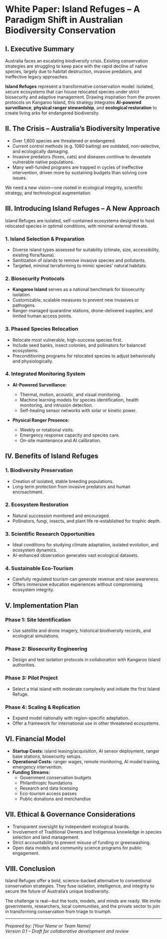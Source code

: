 # White Paper: Island Refuges – A Paradigm Shift in Australian Biodiversity Conservation

## I. Executive Summary

Australia faces an escalating biodiversity crisis. Existing conservation strategies are struggling to keep pace with the rapid decline of native species, largely due to habitat destruction, invasive predators, and ineffective legacy approaches.

**Island Refuges** represent a transformative conservation model: isolated, secure ecosystems that can house relocated species under strict biosecurity and adaptive management. Drawing inspiration from the proven protocols on Kangaroo Island, this strategy integrates **AI-powered surveillance**, **physical ranger stewardship**, and **ecological restoration** to create living arks for endangered biodiversity.

## II. The Crisis – Australia’s Biodiversity Imperative

- Over 1,800 species are threatened or endangered.
- Current control methods (e.g. 1080 baiting) are outdated, non-selective, and ecologically damaging.
- Invasive predators (foxes, cats) and diseases continue to devastate vulnerable native populations.
- Many well-funded programs are trapped in cycles of ineffective intervention, driven more by sustaining budgets than solving core issues.

We need a new vision—one rooted in ecological integrity, scientific strategy, and technological augmentation.

## III. Introducing Island Refuges – A New Approach

Island Refuges are isolated, self-contained ecosystems designed to host relocated species in optimal conditions, with minimal external threats.

### 1. Island Selection & Preparation
- Diverse island types assessed for suitability (climate, size, accessibility, existing flora/fauna).
- Sanitization of islands to remove invasive species and pollutants.
- Targeted, minimal terraforming to mimic species’ natural habitats.

### 2. Biosecurity Protocols
- **Kangaroo Island** serves as a national benchmark for biosecurity isolation.
- Customizable, scalable measures to prevent new invasives or pathogens.
- Ranger-managed quarantine stations, drone-delivered supplies, and limited human access points.

### 3. Phased Species Relocation
- Relocate most vulnerable, high-success species first.
- Include seed banks, insect colonies, and pollinators for balanced ecosystems.
- Preconditioning programs for relocated species to adjust behaviorally and physiologically.

### 4. Integrated Monitoring System
- **AI-Powered Surveillance:**
    - Thermal, motion, acoustic, and visual monitoring.
    - Machine learning models for species identification, health monitoring, and intrusion detection.
    - Self-healing sensor networks with solar or kinetic power.

- **Physical Ranger Presence:**
    - Weekly or rotational visits.
    - Emergency response capacity and species care.
    - On-site maintenance and AI calibration.

## IV. Benefits of Island Refuges

### 1. Biodiversity Preservation
- Creation of isolated, stable breeding populations.
- Long-term protection from invasive predators and human encroachment.

### 2. Ecosystem Restoration
- Natural succession monitored and encouraged.
- Pollinators, fungi, insects, and plant life re-established for trophic depth.

### 3. Scientific Research Opportunities
- Ideal conditions for studying climate adaptation, isolated evolution, and ecosystem dynamics.
- AI-enhanced observation generates vast ecological datasets.

### 4. Sustainable Eco-Tourism
- Carefully regulated tourism can generate revenue and raise awareness.
- Offers immersive education experiences without compromising ecosystem integrity.

## V. Implementation Plan

### Phase 1: Site Identification
- Use satellite and drone imagery, historical biodiversity records, and ecological simulations.

### Phase 2: Biosecurity Engineering
- Design and test isolation protocols in collaboration with Kangaroo Island authorities.

### Phase 3: Pilot Project
- Select a trial island with moderate complexity and initiate the first Island Refuge.

### Phase 4: Scaling & Replication
- Expand model nationally with region-specific adaptation.
- Offer a framework for international use in other threatened ecosystems.

## VI. Financial Model

- **Startup Costs:** island leasing/acquisition, AI sensor deployment, ranger base stations, biosecurity setups.
- **Operational Costs:** ranger wages, remote monitoring, AI model training, emergency intervention.
- **Funding Streams:**
    - Government conservation budgets
    - Philanthropic foundations
    - Research and data licensing
    - Eco-tourism access passes
    - Public donations and merchandise

## VII. Ethical & Governance Considerations

- Transparent oversight by independent ecological boards.
- Involvement of Traditional Owners and Indigenous knowledge in species selection and land management.
- Strict accountability to prevent misuse of funding or greenwashing.
- Open data models and community science programs for public engagement.

## VIII. Conclusion

Island Refuges offer a bold, science-backed alternative to conventional conservation strategies. They fuse isolation, intelligence, and integrity to secure the future of Australia’s unique biodiversity.

The challenge is real—but the tools, models, and minds are ready. We invite governments, researchers, local communities, and the private sector to join in transforming conservation from triage to triumph.

---

*Prepared by: [Your Name or Team Name]*  
*Version 0.1 – Draft for collaborative development and review*  

